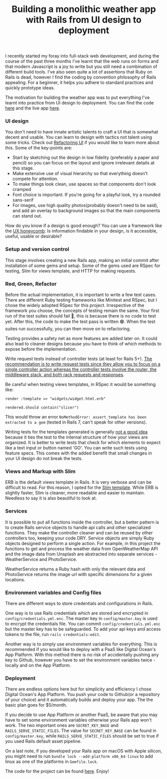 ﻿---
layout: post
title: Building a monolithic weather app with Rails from UI design to deployment
---

I recently started my foray into full-stack web development, and during the course of the past three months I've learnt that the web runs on forms and that modern Javascript is a joy to write but you still need a combination of different build tools. I've also seen quite a lot of assertions that Ruby on Rails is dead, however I find the coding by convention philosophy of Rails appealing. For a beginner, it helps you adhere to standard practices and quickly prototype ideas. 

The motivation for building the weather app was to put everything I've learnt into practice from UI design to deployment. You can find the code [here](https://github.com/oluvvafemi/weather-app) and the live app [here](https://weather.chrisadebiyi.com/).

### UI design
You don't need to have innate artistic talents to craft a UI that is somewhat decent and usable. You can learn to design with tactics not talent using some tricks. Check out [Refactoring UI](https://www.refactoringui.com/) if you would like to learn more about this. 
Some of the key-points are:
- Start by sketching out the design in low fidelity (preferably a paper and pencil) so you can focus on the layout and ignore irrelevant details at this stage.
- Make extensive use of visual hierarchy so that everything doesn't compete for attention.
- To make things look clean, use spaces so that components don't look cramped
- Font choice is important. If you're going for a playful look, try a rounded sans-serif
- For images, use high quality photos(probably doesn't need to be said), and add an overlay to background images so that the main components can stand out.
			  
How do you know if a design is good enough? You can use a framework like the [UX honeycomb](https://semanticstudios.com/user_experience_design/). Is information findable in your design, is it accessible, useful, usable or desirable? 

### Setup and version control
This stage involves creating a new Rails app, making an initial commit after  installation of some gems and setup. Some of the gems used are RSpec for testing, Slim for views template, and HTTP for making requests.

### Red, Green, Refactor
Before the actual implementation, it is important to write a few test cases. There are different Ruby testing frameworks like Minitest and RSpec, but I chose the widely adopted RSpec for this project. Irrespective of the framework you choose, the concepts of testing remain the same. Your first run of the test suites should fail 🔴, this is because there is no code to test yet.  After this, the code to make the test pass is written 🟢. When the test suites run successfully, you can then move on to refactoring.  

Testing provides a safety net as more features are added later on. It could also lead to cleaner designs because you have to think of which methods to expose before the implementation.

Write request tests instead of controller tests (at least for Rails 5+). [The recommendation is to write request tests since they allow you to focus on a single controller action whereas the controller tests involve the router, the middleware stack, and both rack requests and responses](https://stackoverflow.com/a/46500842).

Be careful when testing views templates, in RSpec it would be something like:
```
render :template => "widgets/widget.html.erb"

rendered.should contain("slicer")
```
This would throw an error `NoMethodError: assert_template has been extracted to a gem` (tested in Rails 7, can't speak for other versions). 

Writing tests for the templates generated is generally [not a good idea](https://github.com/rails/rails/issues/18950#issue-57746192) because it ties the test to the internal structure of how your views are organized. It is better to write tests that check for which elements to expect like a text input or button named 'GO'. You can write such tests using feature specs. This comes with the added benefit that small changes in your UI design do not break the tests.

### Views and Markup with Slim
ERB is the default views template in Rails. It is very verbose and can be difficult to read. For this reason, I opted for the [Slim template](https://github.com/slim-template/slim-rails). While ERB is slightly faster, Slim is cleaner, more readable and easier to maintain. Needless to say it is also beautiful to look at.

### Services
It is possible to put all functions inside the controller, but a better pattern is to create Rails service objects to handle api calls and other specialized functions. They make the controller cleaner and can be reused by other controllers too, keeping your code DRY. Service objects are simply Ruby objects designed to perform a single action. For example, in this project the functions to get and process the weather data from OpenWeatherMap API and the image data from Unsplash are abstracted into separate services - WeatherService and PhotoService. 

WeatherService returns a Ruby hash with only the relevant data and PhotoService returns the image url with specific dimensions for a given locations.

### Environment variables and Config files
There are different ways to store credentials and configurations in Rails. 

One way is to use Rails credentials which are stored and encrypted in `config/credentials.yml.enc`. The master key in `config/master.key` is used to encrypt the credentials file. You can commit `config/credentials.yml.enc` but the master key has to be safeguarded. To add your api keys and access tokens to the file, run `rails credentials:edit`.

Another way is to simply use environment variables for everything. This is recommended if you would like to deploy with a PaaS like Digital Ocean's App Platform. With this method there is no risk of accidentally pushing any key to Github, however you have to set the environment variables twice - locally and on the App Platform. 

### Deployment
There are endless options here but for simplicity and efficiency I chose Digital Ocean's App Platform. You push your code to Github(or a repository of your choice) and it automatically builds and deploy your app. The the basic plan goes for $5/month. 

If you decide to use App Platform or another PaaS, be aware that you may have to set some environment variables otherwise your Rails app won't work. The two important ones are `SECRET_KEY_BASE` and `RAILS_SERVE_STATIC_FILES`.  The value for `SECRET_KEY_BASE` can be found in `config/master.key`, while `RAILS_SERVE_STATIC_FILES` should be set to true if you used Rails default asset pipeline.

On a last note, if you developed your Rails app on macOS with Apple silicon, you might need to run `bundle lock --add-platform x86_64-linux` to add linux as one of the platforms in `Gemfile.lock`.

The code for the project can be found [here](https://github.com/oluvvafemi/weather-app). Enjoy!
